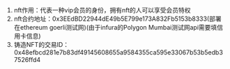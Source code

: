 1. nft作用：代表一种vip会员的身份，拥有nft的人可以享受会员特权
2. nft合约地址：0x3EEdBD22944dE49b5E799e173A832Fb5153b8333(部署在ethereum goerli测试网)(由于infura的Polygon Mumbai测试网api需要填信用卡信息)
3. 铸造NFT的交易ID：0x48efbcd281e7b83df49145608655a9584355ca595e33067b53b5edb37526ffd4